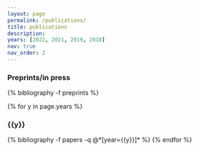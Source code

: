 ```yaml
---
layout: page
permalink: /publications/
title: publications
description:
years: [2022, 2021, 2019, 2018]
nav: true
nav_order: 2
---
```

<!-- _pages/publications.md -->
<div class="publications">

<h3 class="year">Preprints/in press</h3>
{% bibliography -f preprints %}

{% for y in page.years %}
  <h3 class="year">{{y}}</h3>
  {% bibliography -f papers -q @*[year={{y}}]* %}
{% endfor %}

</div>
